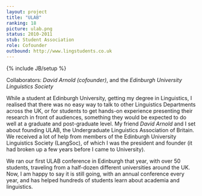 ```yaml
---
layout: project
title: "ULAB"
ranking: 18
picture: ulab.png
status: 2010-2011
stub: Student Association
role: Cofounder
outbound: http://www.lingstudents.co.uk
---
```

{% include JB/setup %}

Collaborators: _David Arnold (cofounder)_, and the _Edinburgh University Linguistics Society_

While a student at Edinburgh University, getting my degree in Linguistics, I realised that there was no easy way to talk to other Linguistics Departments across the UK, or for students to get hands-on experience presenting their research in front of audiences, something they would be expected to do well at a graduate and post-graduate level. My friend _David Arnold_ and I set about founding ULAB, the Undergraduate Linguistics Association of Britain. We received a lot of help from members of the Edinburgh University Linguistics Society (LangSoc), of which I was the president and founder (it had broken up a few years before I came to University).

We ran our first ULAB conference in Edinburgh that year, with over 50 students, traveling from a half-dozen different universities around the UK. Now, I am happy to say it is still going, with an annual conference every year, and has helped hundreds of students learn about academia and linguistics.